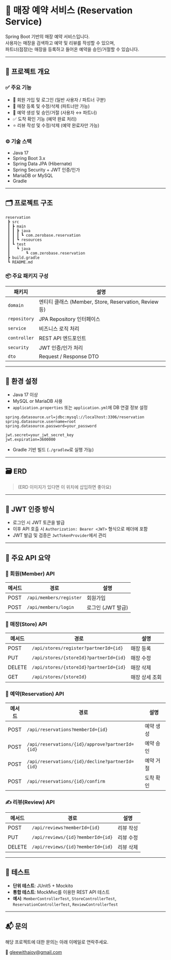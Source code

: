 # 🏪 매장 예약 서비스 (Reservation Service)

Spring Boot 기반의 매장 예약 서비스입니다.  
사용자는 매장을 검색하고 예약 및 리뷰를 작성할 수 있으며,  
파트너(점장)는 매장을 등록하고 들어온 예약을 승인/거절할 수 있습니다.

---

## 🧭 프로젝트 개요

### ✅ 주요 기능
- 👥 회원 가입 및 로그인 (일반 사용자 / 파트너 구분)
- 🏬 매장 등록 및 수정/삭제 (파트너만 가능)
- 📅 예약 생성 및 승인/거절 (사용자 ↔ 파트너)
- ✅ 도착 확인 기능 (예약 완료 처리)
- ⭐ 리뷰 작성 및 수정/삭제 (예약 완료자만 가능)

### ⚙️ 기술 스택
- Java 17
- Spring Boot 3.x
- Spring Data JPA (Hibernate)
- Spring Security + JWT 인증/인가
- MariaDB or MySQL
- Gradle

---

## 🗂️ 프로젝트 구조

```
reservation
 ┣ src
 ┃ ┣ main
 ┃ ┃ ┣ java
 ┃ ┃ ┃ ┗ com.zerobase.reservation
 ┃ ┃ ┗ resources
 ┃ ┗ test
 ┃   ┗ java
 ┃       ┗ com.zerobase.reservation
 ┣ build.gradle
 ┗ README.md
```

### 📦 주요 패키지 구성

| 패키지 | 설명 |
|--------|------|
| `domain` | 엔티티 클래스 (Member, Store, Reservation, Review 등) |
| `repository` | JPA Repository 인터페이스 |
| `service` | 비즈니스 로직 처리 |
| `controller` | REST API 엔드포인트 |
| `security` | JWT 인증/인가 처리 |
| `dto` | Request / Response DTO |

---

## 🔧 환경 설정

- Java 17 이상
- MySQL or MariaDB 사용
- `application.properties` 또는 `application.yml`에 DB 연결 정보 설정

```properties
spring.datasource.url=jdbc:mysql://localhost:3306/reservation
spring.datasource.username=root
spring.datasource.password=your_password

jwt.secret=your_jwt_secret_key
jwt.expiration=3600000
```

- Gradle 기반 빌드 (`./gradlew`로 실행 가능)

---

## 🗃️ ERD

> (ERD 이미지가 있다면 이 위치에 삽입하면 좋아요)

---

## 🔐 JWT 인증 방식

- 로그인 시 JWT 토큰을 발급
- 이후 API 호출 시 `Authorization: Bearer <JWT>` 형식으로 헤더에 포함
- JWT 발급 및 검증은 `JwtTokenProvider`에서 관리

---

## 📘 주요 API 요약

### 👤 회원(Member) API

| 메서드 | 경로 | 설명 |
|--------|------|------|
| POST | `/api/members/register` | 회원가입 |
| POST | `/api/members/login` | 로그인 (JWT 발급) |

### 🏬 매장(Store) API

| 메서드 | 경로 | 설명 |
|--------|------|------|
| POST | `/api/stores/register?partnerId={id}` | 매장 등록 |
| PUT | `/api/stores/{storeId}?partnerId={id}` | 매장 수정 |
| DELETE | `/api/stores/{storeId}?partnerId={id}` | 매장 삭제 |
| GET | `/api/stores/{storeId}` | 매장 상세 조회 |

### 📅 예약(Reservation) API

| 메서드 | 경로 | 설명 |
|--------|------|------|
| POST | `/api/reservations?memberId={id}` | 예약 생성 |
| POST | `/api/reservations/{id}/approve?partnerId={id}` | 예약 승인 |
| POST | `/api/reservations/{id}/decline?partnerId={id}` | 예약 거절 |
| POST | `/api/reservations/{id}/confirm` | 도착 확인 |

### ✍️ 리뷰(Review) API

| 메서드 | 경로 | 설명 |
|--------|------|------|
| POST | `/api/reviews?memberId={id}` | 리뷰 작성 |
| PUT | `/api/reviews/{id}?memberId={id}` | 리뷰 수정 |
| DELETE | `/api/reviews/{id}?memberId={id}` | 리뷰 삭제 |

---

## 🧪 테스트

- **단위 테스트**: JUnit5 + Mockito  
- **통합 테스트**: MockMvc를 이용한 REST API 테스트  
- **예시**: `MemberControllerTest`, `StoreControllerTest`, `ReservationControllerTest`, `ReviewControllerTest`

---

## 📬 문의

해당 프로젝트에 대한 문의는 아래 이메일로 연락주세요.

📧 gleewithajoy@gmail.com
```
